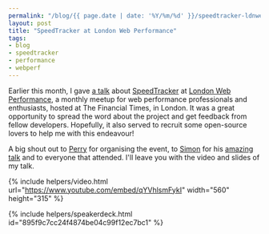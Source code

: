 ```yaml
---
permalink: "/blog/{{ page.date | date: '%Y/%m/%d' }}/speedtracker-ldnwebperf.html"
layout: post
title: "SpeedTracker at London Web Performance"
tags:
- blog
- speedtracker
- performance
- webperf
---
```

Earlier this month, I gave [a talk](https://ldnwebperf.org/sessions/speedtracker-org-a-new-open-source-wrapper-for-webpagetest/) about [SpeedTracker](/blog/2016/12/15/introducing-speedtracker.html) at [London Web Performance](https://ldnwebperf.org), a monthly meetup for web performance professionals and enthusiasts, hosted at The Financial Times, in London. It was a great opportunity to spread the word about the project and get feedback from fellow developers. Hopefully, it also served to recruit some open-source lovers to help me with this endeavour!<!--more-->

A big shout out to [Perry](https://twitter.com/perrydyball) for organising the event, to [Simon](https://twitter.com/simonhearne) for his [amazing talk](https://ldnwebperf.org/sessions/optimising-for-25000-unique-devices/) and to everyone that attended. I'll leave you with the video and slides of my talk.<!--tomb-->

{% include helpers/video.html url="https://www.youtube.com/embed/qYVhlsmFykI" width="560" height="315" %}

{% include helpers/speakerdeck.html id="895f9c7cc24f4874be04c99f12ec7bc1" %}